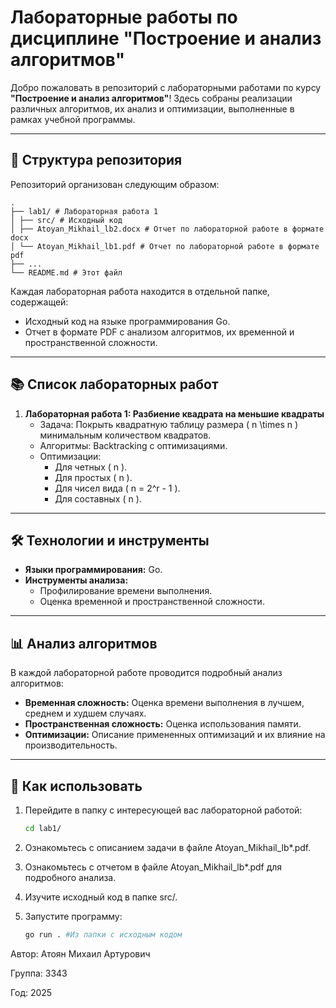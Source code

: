 # Лабораторные работы по дисциплине "Построение и анализ алгоритмов"

Добро пожаловать в репозиторий с лабораторными работами по курсу **"Построение и анализ алгоритмов"**! Здесь собраны реализации различных алгоритмов, их анализ и оптимизации, выполненные в рамках учебной программы.

---

## 📁 Структура репозитория

Репозиторий организован следующим образом:
```
.
├── lab1/ # Лабораторная работа 1
│ ├── src/ # Исходный код
│ ├── Atoyan_Mikhail_lb2.docx # Отчет по лабораторной работе в формате docx
│ └── Atoyan_Mikhail_lb1.pdf # Отчет по лабораторной работе в формате pdf
├── ...
└── README.md # Этот файл
```


Каждая лабораторная работа находится в отдельной папке, содержащей:
- Исходный код на языке программирования Go.
- Отчет в формате PDF с анализом алгоритмов, их временной и пространственной сложности.

---

## 📚 Список лабораторных работ

1. **Лабораторная работа 1: Разбиение квадрата на меньшие квадраты**
   - Задача: Покрыть квадратную таблицу размера \( n \times n \) минимальным количеством квадратов.
   - Алгоритмы: Backtracking с оптимизациями.
   - Оптимизации:
     - Для четных \( n \).
     - Для простых \( n \).
     - Для чисел вида \( n = 2^r - 1 \).
     - Для составных \( n \).

---

## 🛠️ Технологии и инструменты

- **Языки программирования:** Go.
- **Инструменты анализа:**
  - Профилирование времени выполнения.
  - Оценка временной и пространственной сложности.

---

## 📊 Анализ алгоритмов

В каждой лабораторной работе проводится подробный анализ алгоритмов:
- **Временная сложность:** Оценка времени выполнения в лучшем, среднем и худшем случаях.
- **Пространственная сложность:** Оценка использования памяти.
- **Оптимизации:** Описание примененных оптимизаций и их влияние на производительность.

---

## 📝 Как использовать

1. Перейдите в папку с интересующей вас лабораторной работой:
    ```bash
    cd lab1/
    ```
2. Ознакомьтесь с описанием задачи в файле Atoyan_Mikhail_lb*.pdf.

3. Ознакомьтесь с отчетом в файле Atoyan_Mikhail_lb*.pdf для подробного анализа.

4. Изучите исходный код в папке src/.

5. Запустите программу:
   ```bash
   go run . #Из папки с исходным кодом
   ```

Автор: Атоян Михаил Артурович

Группа: 3343

Год: 2025
